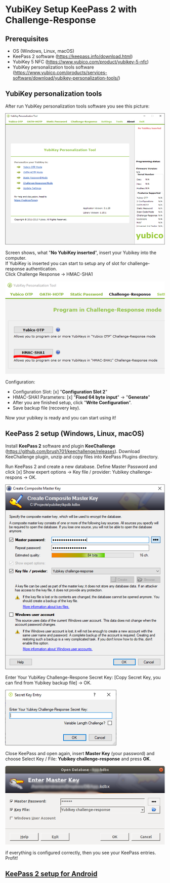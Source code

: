 # YubiKey Setup KeePass 2 with Challenge-Response
## Prerequisites
* OS (Windows, Linux, macOS)
* KeePass 2 software (https://keepass.info/download.html)
* YubiKey 5 NFC (https://www.yubico.com/product/yubikey-5-nfc)
* YubiKey personalization tools software (https://www.yubico.com/products/services-software/download/yubikey-personalization-tools/)

## YubiKey personalization tools
After run YubiKey personalization tools software you see this picture:

<!-- YubiKey personalization tools image 01 -->
![YubiKey personalization tools](../yubikey/images/ypt01.PNG)

Screen shows, what "**No YubiKey inserted**", insert your Yubikey into the computer. <br />
If YubiKey is inserted you can start to setup any of slot for challenge-response authentication. <br />
Click Challenge Response -> HMAC-SHA1

<!-- YubiKey personalization tools image -->
![YubiKey personalization tools](../yubikey/images/ypt02.PNG)

Configuration:
* Configuration Slot: [x] "**Configuration Slot 2**"
* HMAC-SHA1 Parameters: [x] "**Fixed 64 byte input**" -> "**Generate**"
* After you are finished setup, click "**Write Configuration**".
* Save backup file (recovery key).

Now your yubikey is ready and you can start using it!

## KeePass 2 setup (Windows, Linux, macOS)
Install **KeePass 2** software and plugin **KeeChallenge** (https://github.com/brush701/keechallenge/releases). Download KeeChallenge plugin, unzip and copy files into KeePass Plugins directory. <br />

Run KeePass 2 and create a new database.
Define Master Password and click [x] Show expert options -> Key file / provider: Yubikey challenge-respons -> OK.

![KeePass](../yubikey/images/kp01.PNG)

Enter Your YubiKey Challenge-Respone Secret Key: [Copy Secret Key, you can find from Yubikey backup file] -> OK.

![KeePass KeeChallenge](../yubikey/images/kp02.PNG)

Close KeePass and open again, insert **Master Key** (your password) and choose Select Key / File: **Yubikey challenge-response** and press **OK**.

![KeePass](../yubikey/images/kp03.png)

if everything is configured correctly, then you see your KeePass entries. <br />
Profit!


## [KeePass 2 setup for Android](../yubikey/yubikey_android.md)
